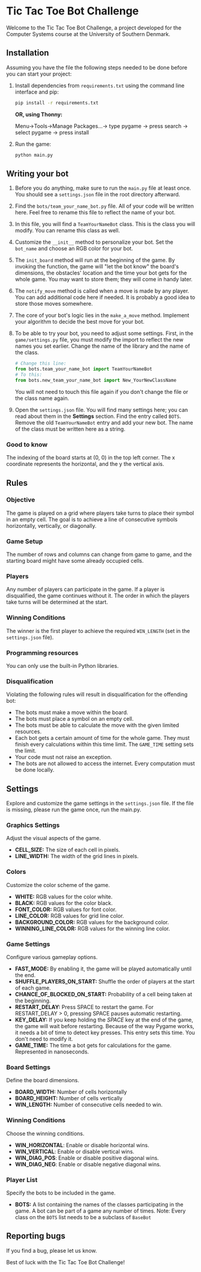 # Tic Tac Toe Bot Challenge

Welcome to the Tic Tac Toe Bot Challenge, a project developed for the Computer Systems course at the University of Southern Denmark.

## Installation

Assuming you have the file the following steps needed to be done before you can start your project:

1. Install dependencies from `requirements.txt` using the command line interface and pip:
   ```bash
   pip install -r requirements.txt
   ```
   **OR, using Thonny:**

   Menu->Tools->Manage Packages...-> type pygame -> press search -> select pygame -> press install

2. Run the game:
   ```bash
   python main.py
   ```

## Writing your bot

1. Before you do anything, make sure to run the `main.py` file at least once. You should see a `settings.json` file in the root directory afterward.

2. Find the `bots/team_your_name_bot.py` file. All of your code will be written here. Feel free to rename this file to reflect the name of your bot.

3. In this file, you will find a `TeamYourNameBot` class. This is the class you will modify. You can rename this class as well.

4. Customize the `__init__` method to personalize your bot. Set the `bot_name` and choose an RGB color for your bot.

5. The `init_board` method will run at the beginning of the game. By invoking the function, the game will "let the bot know" the board's dimensions, the obstacles' location and the time your bot gets for the whole game. You may want to store them; they will come in handy later.

6. The `notify_move` method is called when a move is made by any player. You can add additional code here if needed. It is probably a good idea to store those moves somewhere.

7. The core of your bot's logic lies in the `make_a_move` method. Implement your algorithm to decide the best move for your bot.

8. To be able to try your bot, you need to adjust some settings. First, in the `game/settings.py` file, you must modify the import to reflect the new names you set earlier. Change the name of the library and the name of the class.
   ```Python
   # Change this line:
   from bots.team_your_name_bot import TeamYourNameBot
   # To this:
   from bots.new_team_your_name_bot import New_YourNewClassName
   ```
   You will not need to touch this file again if you don't change the file or the class name again.

9. Open the `settings.json` file. You will find many settings here; you can read about them in the **Settings** section. Find the entry called `BOTS`. Remove the old `TeamYourNameBot` entry and add your new bot. The name of the class must be written here as a string.

### Good to know
The indexing of the board starts at (0, 0) in the top left corner. The x coordinate represents the horizontal, and the y the vertical axis.

## Rules

### Objective
The game is played on a grid where players take turns to place their symbol in an empty cell. The goal is to achieve a line of consecutive symbols horizontally, vertically, or diagonally.

### Game Setup
The number of rows and columns can change from game to game, and the starting board might have some already occupied cells.

### Players
Any number of players can participate in the game. If a player is disqualified, the game continues without it. The order in which the players take turns will be determined at the start.

### Winning Conditions
The winner is the first player to achieve the required `WIN_LENGTH` (set in the `settings.json` file).

### Programming resources
You can only use the built-in Python libraries.

### Disqualification
Violating the following rules will result in disqualification for the offending bot:
   - The bots must make a move within the board.
   - The bots must place a symbol on an empty cell.
   - The bots must be able to calculate the move with the given limited resources.
   - Each bot gets a certain amount of time for the whole game. They must finish every calculations within this time limit. The `GAME_TIME` setting sets the limit.
   - Your code must not raise an exception.
   - The bots are not allowed to access the internet. Every computation must be done locally.

## Settings
Explore and customize the game settings in the `settings.json` file. If the file is missing, please run the game once, run the main.py.

### Graphics Settings
Adjust the visual aspects of the game.

- **CELL_SIZE:** The size of each cell in pixels.
- **LINE_WIDTH:** The width of the grid lines in pixels.

### Colors
Customize the color scheme of the game.

- **WHITE:** RGB values for the color white. 
- **BLACK:** RGB values for the color black.
- **FONT_COLOR:** RGB values for font color.
- **LINE_COLOR:** RGB values for grid line color.
- **BACKGROUND_COLOR:** RGB values for the background color.
- **WINNING_LINE_COLOR:** RGB values for the winning line color.

### Game Settings
Configure various gameplay options.

- **FAST_MODE:** By enabling it, the game will be played automatically until the end.
- **SHUFFLE_PLAYERS_ON_START:** Shuffle the order of players at the start of each game.
- **CHANCE_OF_BLOCKED_ON_START:** Probability of a cell being taken at the beginning.
- **RESTART_DELAY:** Press SPACE to restart the game. For RESTART_DELAY > 0, pressing SPACE pauses automatic restarting.
- **KEY_DELAY:** If you keep holding the _SPACE_ key at the end of the game, the game will wait before restarting. Because of the way Pygame works, it needs a bit of time to detect key presses. This entry sets this time. You don't need to modify it.
- **GAME_TIME:** The time a bot gets for calculations for the game. Represented in nanoseconds.

### Board Settings
Define the board dimensions.

- **BOARD_WIDTH:** Number of cells horizontally
- **BOARD_HEIGHT:** Number of cells vertically
- **WIN_LENGTH:** Number of consecutive cells needed to win.

### Winning Conditions
Choose the winning conditions.

- **WIN_HORIZONTAL**: Enable or disable horizontal wins.
- **WIN_VERTICAL**: Enable or disable vertical wins.
- **WIN_DIAG_POS**: Enable or disable positive diagonal wins.
- **WIN_DIAG_NEG**: Enable or disable negative diagonal wins.

### Player List
Specify the bots to be included in the game.
- **BOTS:** A list containing the names of the classes participating in the game. A bot can be part of a game any number of times.
Note: Every class on the `BOTS` list needs to be a subclass of `BaseBot`

## Reporting bugs
If you find a bug, please let us know. 

Best of luck with the Tic Tac Toe Bot Challenge!
